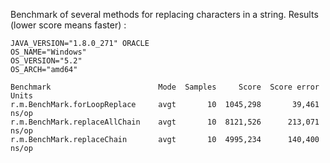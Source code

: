 Benchmark of several methods for replacing characters in a string.
Results (lower score means faster) :
```
JAVA_VERSION="1.8.0_271" ORACLE
OS_NAME="Windows"
OS_VERSION="5.2"
OS_ARCH="amd64"

Benchmark                        Mode  Samples     Score  Score error  Units
r.m.BenchMark.forLoopReplace     avgt       10  1045,298       39,461  ns/op
r.m.BenchMark.replaceAllChain    avgt       10  8121,526      213,071  ns/op
r.m.BenchMark.replaceChain       avgt       10  4995,234      140,400  ns/op
```